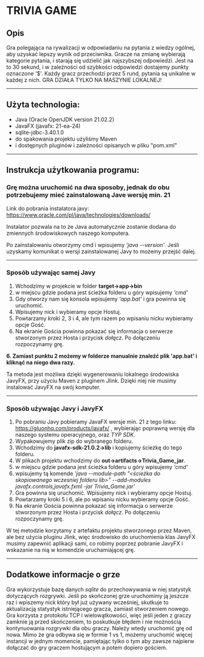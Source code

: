 # TRIVIA GAME
## Opis
Gra polegająca na rywalizacji w odpowiadaniu na pytania z wiedzy ogólnej, aby uzyskać lepszy wynik od przeciwnika. 
Gracze na zmianę wybierają kategorie pytania, i starają się udzielić jak najszybszej odpowiedzi. Jest na to 30 
sekund, i w zależności od szybkości odpowiedzi dostajemy punkty oznaczone '$'. Każdy gracz przechodzi przez 5 rund, 
pytania są unikalne w każdej z nich. GRA DZIAŁA TYLKO NA MASZYNIE LOKALNEJ!

---

## Użyta technologia:
- Java (Oracle OpenJDK version 21.02.2)
- JavaFX (javafx: 21-ea-24)
- sqlite-jdbc-3.40.1.0
- do spakowania projektu użyliśmy Maven
- i dostępnych pluginów i zależności opisanych w pliku "pom.xml"

  
---


## Instrukcja użytkowania programu:
### Grę można uruchomić na dwa sposoby, jednak do obu potrzebujemy mieć zainstalowaną Jave wersję min. 21
Link do pobrania instalatora javy: https://www.oracle.com/pl/java/technologies/downloads/

Instalator pozwala na to że Java automatycznie zostanie dodana do zmiennych środowiskowych naszego komputera.

Po zainstalowaniu otworzymy cmd i wpisujemy *'java --version'*. Jeśli uzyskamy komunikat o wersji zainstalowanej Javy to możemy przejść dalej.

----

### Sposób używając samej Javy
1.  Wchodzimy w projekcie w folder **target->app->bin**
2. w miejscu gdzie podana jest ścieżka folderu u góry wpisujemy *'cmd'*
3. Gdy otworzy nam się konsola wpisujemy *'app.bat'* i gra powinna się uruchomić.
4. Wpisujemy nick i wybieramy opcje Hostuj.
5. Powtarzamy kroki 2, 3 i 4, ale tym razem po wpisaniu nicku wybieramy opcje Gość.
6. Na ekranie Gościa powinna pokazać się informacja o serwerze stworzonym przez Hosta i przycisk *dołącz*. Po dołączeniu rozpoczynamy grę.

**6. Zamiast punktu 2 możemy w folderze manualnie znaleźć plik 'app.bat' i kliknąć na niego dwa razy.**

Ta metoda jest możliwa dzięki wygenerowaniu lokalnego środowiska JavyFX, przy użyciu Maven z pluginem Jlink. Dzięki niej nie musimy instalować JavyFX na swój komputer.

----

### Sposób używając Javy i JavyFX
1. Po pobraniu Javy pobieramy JavaFX wersje min. 21 z tego linku: https://gluonhq.com/products/javafx/ , wybierając poprawną wersję dla naszego systemu operacyjnego, oraz *TYP SDK*.
2. Wypakowujemy plik zip do wybranego folderu.
3. Wchodzimy do **javafx-sdk-21.0.2->lib** i kopiujemy ścieżkę do tego folderu.
4. W plikach projektu wchodzimy do **out->artifacts->Trivia_Game_jar**.
5. w miejscu gdzie podana jest ścieżka folderu u góry wpisujemy *'cmd'*
6. wpisujemy tą komende *'java --module-path "<ścieżka do skopiowanego wczesniej folderu lib>" --add-modules javafx.controls,javafx.fxml -jar Trivia_Game.jar'*
7. Gra powinna się uruchomić. Wpisujemy nick i wybieramy opcje Hostuj.
8. Powtarzamy kroki 5 i 6, ale po wpisaniu nicku wybieramy opcje Gość.
9. Na ekranie Gościa powinna pokazać się informacja o serwerze stworzonym przez Hosta i przycisk *dołącz*. Po dołączeniu rozpoczynamy grę.

W tej metodzie korzytamy z artefaktu projektu stworzonego przez Maven, ale bez użycia pluginu Jlink, więc środowisko do uruchomienia klas JavyFX musimy zapewnić aplikacji sami, 
co robimy poprzez pobranie JavyFX i wskazanie na nią w komendzie uruchamiającej grę.

---

##  Dodatkowe informacje o grze
Gra wykorzystuje bazę danych *sqlite* do przechowywania w niej statystyk dotyczących rozgrywki. Jeśli po skończonej grze uruchomimy ją jeszcze raz i wpiszemy nick który był już używany
wcześniej, skutkuje to aktualizacją statystyk istniejącego gracza, zamiast stworzeniem nowego. Gra korzysta z protokołu TCP i wielowątkowości, więc jeśli jeden z graczy zamknie ją przed skończeniem, to poskutkuje błędem i nie możnością kontynuowania rozgrywki dla obu graczy. Należy wtedy uruchomić grę od nowa. Mimo że gra odbywa się w formie 1 vs 1, możemy uruchomić więcej instancji w jednym momencie, pamiętając tylko o tym aby zawsze najpierw dołączać do gry graczem hostującym a potem dopiero gościem.
